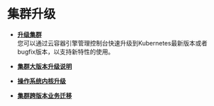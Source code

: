 # 集群升级<a name="cce_01_0215"></a>

-   **[升级集群](升级集群.md)**  
您可以通过云容器引擎管理控制台快速升级到Kubernetes最新版本或者bugfix版本，以支持新特性的使用。
-   **[集群大版本升级说明](集群大版本升级说明.md)**  

-   **[操作系统内核升级](操作系统内核升级.md)**  

-   **[集群跨版本业务迁移](集群跨版本业务迁移.md)**  


